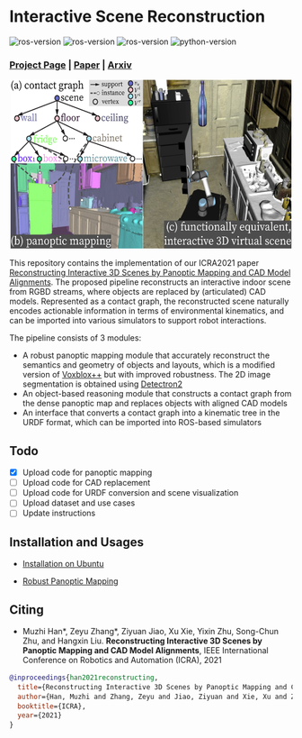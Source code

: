 # Interactive Scene Reconstruction

![ros-version](https://img.shields.io/badge/ubuntu%2016.04+ROS%20kinetic-passing-brightgreen)
![ros-version](https://img.shields.io/badge/ubuntu%2018.04+ROS%20melodic-passing-brightgreen)
![ros-version](https://img.shields.io/badge/ubuntu%2020.04+ROS%20noetic-passing-brightgreen)
![python-version](https://img.shields.io/badge/Python-3.7%2B-blue)

### [Project Page](https://sites.google.com/view/icra2021-reconstruction) | [Paper](https://ieeexplore.ieee.org/document/9561546) | [Arxiv](https://arxiv.org/pdf/2103.16095.pdf)
<p align="center">
  <img width="500" height="300" src="motivation.jpg">
</p>


This repository contains the implementation of our ICRA2021 paper [Reconstructing Interactive 3D Scenes by Panoptic Mapping and CAD Model Alignments](https://sites.google.com/view/icra2021-reconstruction). 
The proposed pipeline reconstructs an interactive indoor scene from RGBD streams, where objects are replaced by (articulated) CAD models. Represented as a contact graph, 
the reconstructed scene naturally encodes actionable information in terms of environmental kinematics, and can be imported into various simulators to support robot interactions.

The pipeline consists of 3 modules:
- A robust panoptic mapping module that accurately reconstruct the semantics and geometry of objects and layouts, which is a modified version of [Voxblox++](https://github.com/ethz-asl/voxblox-plusplus) but with improved robustness. The 2D image segmentation is obtained using [Detectron2](https://github.com/facebookresearch/detectron2)
- An object-based reasoning module that constructs a contact graph from the dense panoptic map and replaces objects with aligned CAD models
- An interface that converts a contact graph into a kinematic tree in the URDF format, which can be imported into ROS-based simulators


## Todo

- [x] Upload code for panoptic mapping
- [ ] Upload code for CAD replacement
- [ ] Upload code for URDF conversion and scene visualization
- [ ] Upload dataset and use cases
- [ ] Update instructions

## Installation and Usages

- [Installation on Ubuntu](https://github.com/hmz-15/Interactive-Scene-Reconstruction/blob/main/INSTALL.md)

- [Robust Panoptic Mapping](https://github.com/hmz-15/Interactive-Scene-Reconstruction/tree/main/mapping)

## Citing

- Muzhi Han*, Zeyu Zhang*, Ziyuan Jiao, Xu Xie, Yixin Zhu, Song-Chun Zhu, and Hangxin Liu. **Reconstructing Interactive 3D Scenes by Panoptic Mapping and CAD Model Alignments**, IEEE International Conference on Robotics and Automation (ICRA), 2021

```bibtex
@inproceedings{han2021reconstructing,
  title={Reconstructing Interactive 3D Scenes by Panoptic Mapping and CAD Model Alignments},
  author={Han, Muzhi and Zhang, Zeyu and Jiao, Ziyuan and Xie, Xu and Zhu, Yixin and Zhu, Song-Chun and Liu, Hangxin},
  booktitle={ICRA},
  year={2021}
}
```

